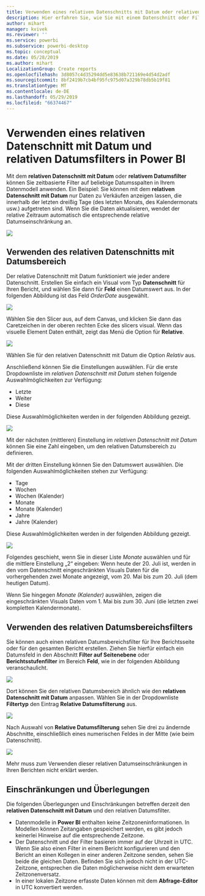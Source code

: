 ```yaml
---
title: Verwenden eines relativen Datenschnitts mit Datum oder relativen Datumsfilters in Power BI Desktop
description: Hier erfahren Sie, wie Sie mit einem Datenschnitt oder Filter relative Datumsbereiche in Power BI Desktop einschränken.
author: mihart
manager: kvivek
ms.reviewer: ''
ms.service: powerbi
ms.subservice: powerbi-desktop
ms.topic: conceptual
ms.date: 05/28/2019
ms.author: mihart
LocalizationGroup: Create reports
ms.openlocfilehash: 3d8057c4d35294dd5e83638b721169e4d54d2adf
ms.sourcegitcommit: 8bf2419b7cb4bf95fc975d07a329b78db5b19f81
ms.translationtype: MT
ms.contentlocale: de-DE
ms.lasthandoff: 05/29/2019
ms.locfileid: "66374467"
---
```

# <a name="use-a-relative-date-slicer-and-filter-in-power-bi"></a>Verwenden eines relativen Datenschnitt mit Datum und relativen Datumsfilters in Power BI
Mit dem **relativen Datenschnitt mit Datum** oder **relativem Datumsfilter** können Sie zeitbasierte Filter auf beliebige Datumsspalten in Ihrem Datenmodell anwenden. Ein Beispiel: Sie können mit dem **relativen Datenschnitt mit Datum** nur Daten zu Verkäufen anzeigen lassen, die innerhalb der letzten dreißig Tage (des letzten Monats, des Kalendermonats usw.) aufgetreten sind. Wenn Sie die Daten aktualisieren, wendet der relative Zeitraum automatisch die entsprechende relative Datumseinschränkung an.

![](media/desktop-slicer-filter-date-range/relative-date-range-slicer-filter-01.png)

## <a name="using-the-relative-date-range-slicer"></a>Verwenden des relativen Datenschnitts mit Datumsbereich
Der relative Datenschnitt mit Datum funktioniert wie jeder andere Datenschnitt. Erstellen Sie einfach ein Visual vom Typ **Datenschnitt** für Ihren Bericht, und wählen Sie dann für **Feld** einen Datumswert aus. In der folgenden Abbildung ist das Feld *OrderDate* ausgewählt.

![](media/desktop-slicer-filter-date-range/relative-date-range-slicer-filter-02.png)

Wählen Sie den Slicer aus, auf dem Canvas, und klicken Sie dann das Caretzeichen in der oberen rechten Ecke des slicers visual. Wenn das visuelle Element Daten enthält, zeigt das Menü die Option für **Relative**. 

![](media/desktop-slicer-filter-date-range/relative-date-range-slicer-filter-03.png)

Wählen Sie für den relativen Datenschnitt mit Datum die Option *Relativ* aus.

Anschließend können Sie die Einstellungen auswählen. Für die erste Dropdownliste im *relativen Datenschnitt mit Datum* stehen folgende Auswahlmöglichkeiten zur Verfügung:

* Letzte
* Weiter
* Diese

Diese Auswahlmöglichkeiten werden in der folgenden Abbildung gezeigt.

![](media/desktop-slicer-filter-date-range/relative-date-range-slicer-filter-04.png)

Mit der nächsten (mittleren) Einstellung im *relativen Datenschnitt mit Datum* können Sie eine Zahl eingeben, um den relativen Datumsbereich zu definieren.

Mit der dritten Einstellung können Sie den Datumswert auswählen. Die folgenden Auswahlmöglichkeiten stehen zur Verfügung:

* Tage
* Wochen
* Wochen (Kalender)
* Monate
* Monate (Kalender)
* Jahre
* Jahre (Kalender)

Diese Auswahlmöglichkeiten werden in der folgenden Abbildung gezeigt.

![](media/desktop-slicer-filter-date-range/relative-date-range-slicer-filter-05.png)

Folgendes geschieht, wenn Sie in dieser Liste *Monate* auswählen und für die mittlere Einstellung „2“ eingeben: Wenn heute der 20. Juli ist, werden in den vom Datenschnitt eingeschränkten Visuals Daten für die vorhergehenden zwei Monate angezeigt, vom 20. Mai bis zum 20. Juli (dem heutigen Datum).

Wenn Sie hingegen *Monate (Kalender)* auswählen, zeigen die eingeschränkten Visuals Daten vom 1. Mai bis zum 30. Juni (die letzten zwei kompletten Kalendermonate).

## <a name="using-the-relative-date-range-filter"></a>Verwenden des relativen Datumsbereichsfilters
Sie können auch einen relativen Datumsbereichsfilter für Ihre Berichtsseite oder für den gesamten Bericht erstellen. Ziehen Sie hierfür einfach ein Datumsfeld in den Abschnitt **Filter auf Seitenebene** oder **Berichtsstufenfilter** im Bereich **Feld**, wie in der folgenden Abbildung veranschaulicht.

![](media/desktop-slicer-filter-date-range/relative-date-range-slicer-filter-06.png)

Dort können Sie den relativen Datumsbereich ähnlich wie den **relativen Datenschnitt mit Datum** anpassen. Wählen Sie in der Dropdownliste **Filtertyp** den Eintrag **Relative Datumsfilterung** aus.

![](media/desktop-slicer-filter-date-range/relative-date-range-slicer-filter-07.png)

Nach Auswahl von **Relative Datumsfilterung** sehen Sie drei zu ändernde Abschnitte, einschließlich eines numerischen Feldes in der Mitte (wie beim Datenschnitt).

![](media/desktop-slicer-filter-date-range/relative-date-range-slicer-filter-08.png)

Mehr muss zum Verwenden dieser relativen Datumseinschränkungen in Ihren Berichten nicht erklärt werden.

## <a name="limitations-and-considerations"></a>Einschränkungen und Überlegungen
Die folgenden Überlegungen und Einschränkungen betreffen derzeit den **relativen Datenschnitt mit Datum** und den relativen Datumsfilter.

* Datenmodelle in **Power BI** enthalten keine Zeitzoneninformationen. In Modellen können Zeitangaben gespeichert werden, es gibt jedoch keinerlei Hinweise auf die entsprechende Zeitzone.
* Der Datenschnitt und der Filter basieren immer auf der Uhrzeit in UTC. Wenn Sie also einen Filter in einem Bericht konfigurieren und den Bericht an einen Kollegen in einer anderen Zeitzone senden, sehen Sie beide die gleichen Daten. Befinden Sie sich jedoch nicht in der UTC-Zeitzone, entsprechen die Daten möglicherweise nicht dem erwarteten Zeitzonenversatz.
* In einer lokalen Zeitzone erfasste Daten können mit dem **Abfrage-Editor** in UTC konvertiert werden.

